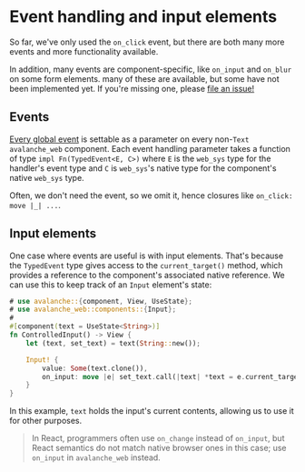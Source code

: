 # Event handling and input elements

So far, we've only used the `on_click` event, but there are both many more events and more functionality available.

In addition, many events are component-specific, like `on_input` and `on_blur` on some form elements. many of these are available,
but some have not been implemented yet. If you're missing one, please [file an issue!](https://github.com/DJankauskas/avalanche/issues/new)

## Events

[Every global event](https://developer.mozilla.org/en-US/docs/Web/API/GlobalEventHandlers) is settable as a parameter
on every non-`Text` `avalanche_web` component. Each event handling parameter takes a function of type `impl Fn(TypedEvent<E, C>)`
where `E` is the `web_sys` type for the handler's event type and `C` is `web_sys`'s native type for the component's native `web_sys` type.

Often, we don't need the event, so we omit it, hence closures like `on_click: move |_| ...`.

## Input elements

One case where events are useful is with input elements. That's because the `TypedEvent` type gives access to the `current_target()` method,
which provides a reference to the component's associated native reference. We can use this to keep track of an `Input` element's state:

```rust
# use avalanche::{component, View, UseState};
# use avalanche_web::components::{Input};
#
#[component(text = UseState<String>)]
fn ControlledInput() -> View {
    let (text, set_text) = text(String::new());

    Input! {
        value: Some(text.clone()),
        on_input: move |e| set_text.call(|text| *text = e.current_target().unwrap().value())
    }
}
```

In this example, `text` holds the input's current contents, allowing us to use it for other purposes.

> In React, programmers often use `on_change` instead of `on_input`, but React semantics do not match native browser ones in this case;
> use `on_input` in `avalanche_web` instead.